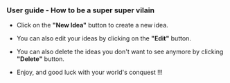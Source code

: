 
### User guide - How to be a super super vilain

- Click on the **"New Idea"** button to create a new idea.
- You can also edit your ideas by clicking on the **"Edit"** button.
- You can also delete the ideas you don't want to see anymore by clicking **"Delete"** button.


- Enjoy, and good luck with your world's conquest !!!
